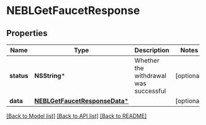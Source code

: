 # NEBLGetFaucetResponse

## Properties
Name | Type | Description | Notes
------------ | ------------- | ------------- | -------------
**status** | **NSString*** | Whether the withdrawal was successful | [optional] 
**data** | [**NEBLGetFaucetResponseData***](NEBLGetFaucetResponseData.md) |  | [optional] 

[[Back to Model list]](../README.md#documentation-for-models) [[Back to API list]](../README.md#documentation-for-api-endpoints) [[Back to README]](../README.md)


